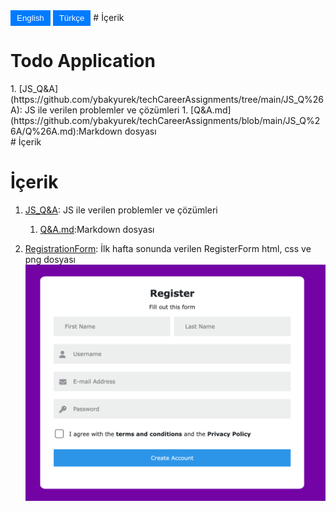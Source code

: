 <!DOCTYPE html>
<html>
<head>
  <style>
    /* Stil düzenlemelerini yapabilirsiniz */
    .language-button {
      background-color: #007BFF;
      color: #fff;
      padding: 5px 10px;
      border: none;
      cursor: pointer;
    }
  </style>
</head>
<body>
  <!-- Dil seçim düğmesi -->
  <button class="language-button" id="english-button">English</button>
  <button class="language-button" id="turkish-button">Türkçe</button>
# İçerik



  <div id="english-content">
    <h1>Todo Application</h1>
    1. [JS_Q&A](https://github.com/ybakyurek/techCareerAssignments/tree/main/JS_Q%26A): JS ile verilen problemler ve çözümleri
   1. [Q&A.md](https://github.com/ybakyurek/techCareerAssignments/blob/main/JS_Q%26A/Q%26A.md):Markdown dosyası
  </div>
# İçerik

  <div id="turkish-content" style="display: none;">
    <h1>Todo Uygulaması</h1>
   1. [RegistrationForm](https://github.com/ybakyurek/techCareerAssignments/tree/main/RegisterForm): İlk hafta sonunda verilen RegisterForm html, css ve png dosyası
  </div>

  <script>
    // Dil seçim düğmelerini ve içerikleri işleme
    const englishButton = document.getElementById('english-button');
    const turkishButton = document.getElementById('turkish-button');
    const englishContent = document.getElementById('english-content');
    const turkishContent = document.getElementById('turkish-content');

    englishButton.addEventListener('click', () => {
      englishContent.style.display = 'block';
      turkishContent.style.display = 'none';
    });
    
    turkishButton.addEventListener('click', () => {
      turkishContent.style.display = 'block';
      englishContent.style.display = 'none';
    });
  </script>
</body>
</html>

# İçerik

1. [JS_Q&A](https://github.com/ybakyurek/techCareerAssignments/tree/main/JS_Q%26A): JS ile verilen problemler ve çözümleri
   1. [Q&A.md](https://github.com/ybakyurek/techCareerAssignments/blob/main/JS_Q%26A/Q%26A.md):Markdown dosyası

2. [RegistrationForm](https://github.com/ybakyurek/techCareerAssignments/tree/main/RegisterForm): İlk hafta sonunda verilen RegisterForm html, css ve png dosyası<img src="https://github.com/ybakyurek/techCareerAssignments/blob/main/RegisterationForm/RegistrationForm.png?raw=true" alt="Resim Açıklaması" width="500">
